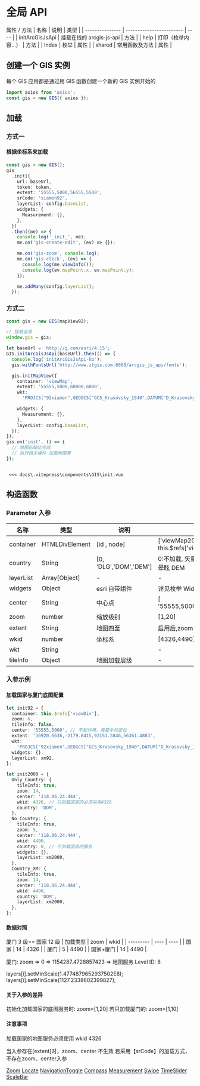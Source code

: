 # 全局 API

属性 / 方法
| 名称 | 说明 | 类型 |
| --------------- | ------------------------ | ---- |
| initArcGisJsApi | 挂载在线的 arcgis-js-api | 方法 |
| help | 打印（枚举内容...） | 方法 |
| Index | 枚举 | 属性 |
| shared | 常用函数及方法 | 属性 |

## 创建一个 GIS 实例

每个 GIS 应用都是通过用 GIS 函数创建一个新的 GIS 实例开始的

```ts
import axios from 'axios';
const gis = new GIS({ axios });
```

## 加载

### 方式一

#### 根据坐标系来加载

```ts
const gis = new GIS();
gis
  .init({
    url: baseUrl,
    token: token,
    extent: '55555,5000,56555,5500',
    srCode: 'xiamen92',
    layerList: config.baseList,
    widgets: {
      Measurement: {},
    },
  })
  .then((me) => {
    console.log('_init_', me);
    me.on('gis-create-edit', (ev) => {});

    me.on('gis-zoom', console.log);
    me.on('gis-click', (ev) => {
      console.log(me.viewInfo());
      console.log(ev.mapPoint.x, ev.mapPoint.y);
    });

    me.addMany(config.layerList);
  });
```

### 方式二

```ts
const gis = new GIS(mapView92);

// 挂载全局
window.gis = gis;

let baseUrl = 'http://g.com/esri/4.15';
GIS.initArcGisJsApi(baseUrl).then(() => {
  console.log('initArcGisJsApi-ko');
  gis.withFontsUrl('http://www.ztgis.com:8868/arcgis_js_api/fonts');

  gis.initMapView({
    container: 'viewMap',
    extent: '55555,5000,60000,6000',
    wkt:
      'PROJCS["92xiamen",GEOGCS["GCS_Krasovsky_1940",DATUM["D_Krasovsky_1940",SPHEROID["Krasovsky_1940",6378245.0,298.3]],PRIMEM["Greenwich",0.0],UNIT["Degree",0.0174532925199433]],PROJECTION["Gauss_Kruger"],PARAMETER["False_Easting",100000.0],PARAMETER["False_Northing",-2700000.0],PARAMETER["Central_Meridian",118.5],PARAMETER["Scale_Factor",1.0],PARAMETER["Latitude_Of_Origin",0.0],UNIT["Meter",1.0]]',

    widgets: {
      Measurement: {},
    },
    layerList: config.baseList,
  });
});
gis.on('init', () => {
  // 地图初始化完成
  // 执行相关操作 加载地图等
});
```

<gis-init />

<Code>
 <<< docs\.vitepress\components\GIS\init.vue
</Code>

## 构造函数

### Parameter 入参

| 名称      | 类型           | 说明                   | 示例                                    |
| --------- | -------------- | ---------------------- | --------------------------------------- |
| container | HTMLDivElement | [id , node]            | ['viewMap2000' , this.$refs['viewDiv'], |
| country   | String         | [0, 'DLG','DOM','DEM'] | 0:不加载, 矢量 DLG, 影像 DOM ,晕眩 DEM  |
| layerList | Array[Object]  | -                      | -                                       |
| widgets   | Object         | esri 自带组件          | 详见枚举 WidgetsIndex                   |
| center    | String         | 中心点                 | [ '55555,5000','118.06,24.444']         |
| zoom      | number         | 缩放级别               | [1,20]                                  |
| extent    | String         | 地图四至               | 启用后,zoom 与 center 失效              |
| wkid      | number         | 坐标系                 | [4326,4490]                             |
| wkt       | String         |                        | -                                       |
| tileInfo  | Object         | 地图加载层级           | -                                       |

### 入参示例

#### 加载国家与厦门底图配置

```ts
let init92 = {
  container: this.$refs['viewDiv'],
  zoom: 6,
  tileInfo: false,
  center: '55555,5000', // 不起作用，需要手动定位
  extent: '36920.6636,-2179.8415,93151.5846,56361.4883',
  wkt:
    'PROJCS["92xiamen",GEOGCS["GCS_Krasovsky_1940",DATUM["D_Krasovsky_1940",SPHEROID["Krasovsky_1940",6378245.0,298.3]],PRIMEM["Greenwich",0.0],UNIT["Degree",0.0174532925199433]],PROJECTION["Gauss_Kruger"],PARAMETER["False_Easting",100000.0],PARAMETER["False_Northing",-2700000.0],PARAMETER["Central_Meridian",118.5],PARAMETER["Scale_Factor",1.0],PARAMETER["Latitude_Of_Origin",0.0],UNIT["Meter",1.0]]',
  widgets: {},
  layerList: xm92,
};

let init2000 = {
  Only_Country: {
    tileInfo: true,
    zoom: 14,
    center: '118.06,24.444',
    wkid: 4326, // 只加载国家的必须采用4326
    country: 'DOM',
  },
  No_Country: {
    tileInfo: true,
    zoom: 5,
    center: '118.06,24.444',
    wkid: 4490,
    country: 0, // 不加载国家的服务
    widgets: {},
    layerList: xm2000,
  },
  Country_XM: {
    tileInfo: true,
    zoom: 14,
    center: '118.06,24.444',
    wkid: 4490,
    country: 'DOM',
    layerList: xm2000,
  },
};
```

#### 数据对照

厦门 3 级== 国家 12 级
| 加载类型 | zoom | wkid |
| --------- | ---- | ---- |
| 国家 | 14 | 4326 |
| 厦门 | 5 | 4490 |
| 国家+厦门 | 14 | 4490 |

厦门: zoom => 0 => 1154287.4728857423 => 地图服务 Level ID: 8

layers[i].setMinScale(1.4774879652937502E8);
layers[i].setMinScale(1127.2338602399827);

#### 关于入参的差异

初始化加载国家的底图服务时: zoom=[1,20]
若只加载厦门的: zoom=[1,10]

#### 注意事项

加载国家的地图服务必须使用 wkid 4326

当入参存在[extent]时，zoom、center 不生效
若采用【srCode】的加载方式，不存在zoom、center入参



[Zoom]()
[Locate]()
[NavigationToggle]()
[Compass]()
[Measurement]()
[Swipe]()
[TimeSlider]()
[ScaleBar]()
